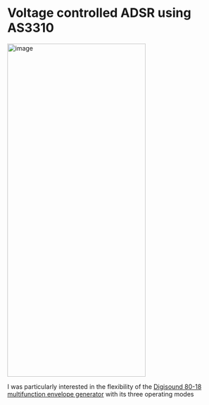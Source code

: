 # Voltage controlled ADSR using AS3310

<img width="314" height="758" alt="image" src="https://github.com/user-attachments/assets/1e044e15-837f-4e2f-a648-28ea6051b577" />


I was particularly interested in the flexibility of the [Digisound 80-18 multifunction envelope generator](http://www.digisound80.co.uk/digisound/modules/80-18.htm) with its three operating modes
